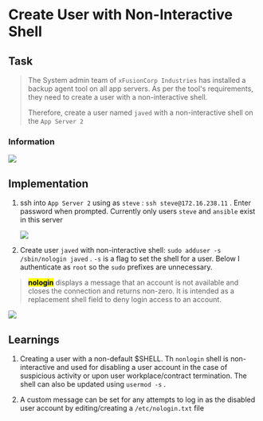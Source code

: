 # Create User with Non-Interactive Shell

## Task

> The System admin team of `xFusionCorp Industries` has installed a backup agent tool on all app servers. As per the tool's requirements, they need to create a user with a non-interactive shell.
> 
> Therefore, create a user named `javed` with a non-interactive shell on the `App Server 2`

### Information

![](https://cdn.hashnode.com/res/hashnode/image/upload/v1677294685541/587837be-e9f9-4f69-a1b1-f91dcd6bd99e.png)

## Implementation

1. ssh into `App Server 2` using as `steve` : `ssh steve@172.16.238.11` . Enter password when prompted. Currently only users `steve` and `ansible` exist in this server
    
    ![](https://cdn.hashnode.com/res/hashnode/image/upload/v1677295895067/997a5cc1-531c-46f0-9d32-adf2222c6c46.png)
    
2. Create user `javed` with non-interactive shell: `sudo adduser -s /sbin/nologin javed` . `-s` is a flag to set the shell for a user. Below I authenticate as `root` so the `sudo` prefixes are unnecessary.
    

> **<mark>nologin</mark>** displays a message that an account is not available and closes the connection and returns non-zero. It is intended as a replacement shell field to deny login access to an account.

![](https://cdn.hashnode.com/res/hashnode/image/upload/v1677296174159/d4507bc4-38f7-421d-a7b3-d8e8800a460b.png)

## Learnings

1. Creating a user with a non-default $SHELL. Th `nonlogin` shell is non-interactive and used for disabling a user account in the case of suspicious activity or upon user workplace/contract termination. The shell can also be updated using `usermod -s` .
    
2. A custom message can be set for any attempts to log in as the disabled user account by editing/creating a `/etc/nologin.txt` file
